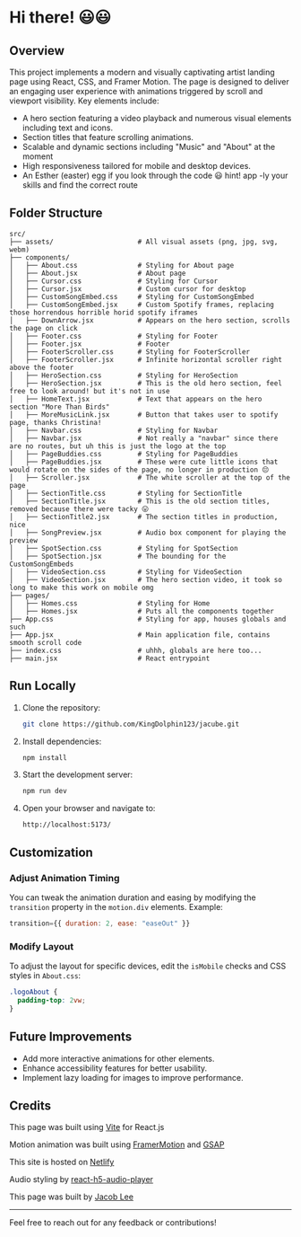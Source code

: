 # Hi there! 😃😃

## Overview

This project implements a modern and visually captivating artist landing page using React, CSS, and Framer Motion. The page is designed to deliver an engaging user experience with animations triggered by scroll and viewport visibility. Key elements include:

- A hero section featuring a video playback and numerous visual elements including text and icons.
- Section titles that feature scrolling animations.
- Scalable and dynamic sections including "Music" and "About" at the moment
- High responsiveness tailored for mobile and desktop devices.
- An Esther (easter) egg if you look through the code 😃 hint! app -ly your skills and find the correct route

## Folder Structure

```
src/
├── assets/                     # All visual assets (png, jpg, svg, webm)
├── components/
│   ├── About.css               # Styling for About page
│   ├── About.jsx               # About page
│   ├── Cursor.css              # Styling for Cursor
│   ├── Cursor.jsx              # Custom cursor for desktop
│   ├── CustomSongEmbed.css     # Styling for CustomSongEmbed
│   ├── CustomSongEmbed.jsx     # Custom Spotify frames, replacing those horrendous horrible horid spotify iframes
│   ├── DownArrow.jsx           # Appears on the hero section, scrolls the page on click
│   ├── Footer.css              # Styling for Footer
│   ├── Footer.jsx              # Footer
│   ├── FooterScroller.css      # Styling for FooterScroller
│   ├── FooterScroller.jsx      # Infinite horizontal scroller right above the footer
│   ├── HeroSection.css         # Styling for HeroSection
│   ├── HeroSection.jsx         # This is the old hero section, feel free to look around! but it's not in use
│   ├── HomeText.jsx            # Text that appears on the hero section "More Than Birds"
│   ├── MoreMusicLink.jsx       # Button that takes user to spotify page, thanks Christina!
│   ├── Navbar.css              # Styling for Navbar
│   ├── Navbar.jsx              # Not really a "navbar" since there are no routes, but uh this is just the logo at the top
│   ├── PageBuddies.css         # Styling for PageBuddies
│   ├── PageBuddies.jsx         # These were cute little icons that would rotate on the sides of the page, no longer in production 😔
│   ├── Scroller.jsx            # The white scroller at the top of the page
│   ├── SectionTitle.css        # Styling for SectionTitle
│   ├── SectionTitle.jsx        # This is the old section titles, removed because there were tacky 😛
│   ├── SectionTitle2.jsx       # The section titles in production, nice
│   ├── SongPreview.jsx         # Audio box component for playing the preview
│   ├── SpotSection.css         # Styling for SpotSection
│   ├── SpotSection.jsx         # The bounding for the CustomSongEmbeds
│   ├── VideoSection.css        # Styling for VideoSection
│   ├── VideoSection.jsx        # The hero section video, it took so long to make this work on mobile omg
├── pages/
│   ├── Homes.css               # Styling for Home
│   ├── Homes.jsx               # Puts all the components together
├── App.css                     # Styling for app, houses globals and such
├── App.jsx                     # Main application file, contains smooth scroll code
├── index.css                   # uhhh, globals are here too...
├── main.jsx                    # React entrypoint
```

## Run Locally

1. Clone the repository:

   ```bash
   git clone https://github.com/KingDolphin123/jacube.git
   ```

2. Install dependencies:

   ```bash
   npm install
   ```

3. Start the development server:

   ```bash
   npm run dev
   ```

4. Open your browser and navigate to:
   ```
   http://localhost:5173/
   ```

## Customization

### Adjust Animation Timing

You can tweak the animation duration and easing by modifying the `transition` property in the `motion.div` elements. Example:

```jsx
transition={{ duration: 2, ease: "easeOut" }}
```

### Modify Layout

To adjust the layout for specific devices, edit the `isMobile` checks and CSS styles in `About.css`:

```css
.logoAbout {
  padding-top: 2vw;
}
```

## Future Improvements

- Add more interactive animations for other elements.
- Enhance accessibility features for better usability.
- Implement lazy loading for images to improve performance.

## Credits

This page was built using [Vite](https://vite.dev/) for React.js

Motion animation was built using [FramerMotion](https://motion.dev/) and [GSAP](https://gsap.com/)

This site is hosted on [Netlify](https://app.netlify.com/)

Audio styling by [react-h5-audio-player](https://www.npmjs.com/package/react-h5-audio-player)

This page was built by [Jacob Lee](https://www.linkedin.com/in/jacob-lee-230984218/)

---

Feel free to reach out for any feedback or contributions!
